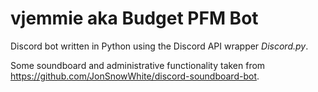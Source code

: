 # vjemmie aka Budget PFM Bot
Discord bot written in Python using the Discord API wrapper *Discord.py*.

Some soundboard and administrative functionality taken from https://github.com/JonSnowWhite/discord-soundboard-bot.
